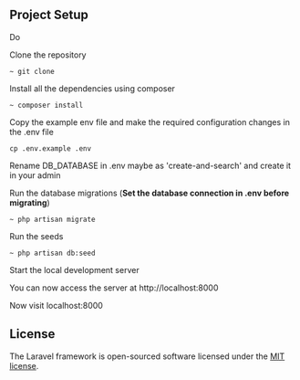## Project Setup

Do 

Clone the repository

    ~ git clone

Install all the dependencies using composer

    ~ composer install

Copy the example env file and make the required configuration changes in the .env file

    cp .env.example .env

Rename DB_DATABASE in .env maybe as 'create-and-search' and create it in your admin

Run the database migrations (**Set the database connection in .env before migrating**)

    ~ php artisan migrate

Run the seeds 

    ~ php artisan db:seed

Start the local development server

You can now access the server at http://localhost:8000

Now visit localhost:8000


## License

The Laravel framework is open-sourced software licensed under the [MIT license](https://opensource.org/licenses/MIT).
